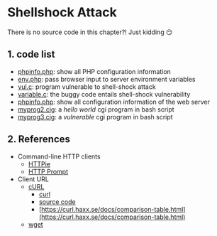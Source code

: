 # Shellshock Attack

There is no source code in this chapter?! Just kidding :smirk:

## 1. code list
* [phpinfo.php](.phpinfo.php): show all PHP configuration information
* [env.php](./env.php): pass browser input to server environment variables
* [vul.c](./vul.c): program vulnerable to shell-shock attack
* [variable.c](./variable.c): the buggy code entails shell-shock vulnerability
* [phpinfo.php](./phpinfo.php): show all configuration information of the web server
* [myprog2.cig](../../../../labs/lab04/code/myprog2.cgi): a *hello world* cgi program in bash script
* [myprog3.cig](../../../../labs/lab04/code/myprog3.cgi): a *vulnerable* cgi program in bash script

## 2. References
* Command-line HTTP clients
  * [HTTPie](https://httpie.org/)
  * [HTTP Prompt](http://http-prompt.com/)
* Client URL
  * [cURL](https://en.wikipedia.org/wiki/CURL)
    * [curl](https://curl.haxx.se/)
    * [source code](https://github.com/curl/curl)
    * [https://curl.haxx.se/docs/comparison-table.html](https://curl.haxx.se/docs/comparison-table.html)
  * [wget](http://www.gnu.org/software/wget/)